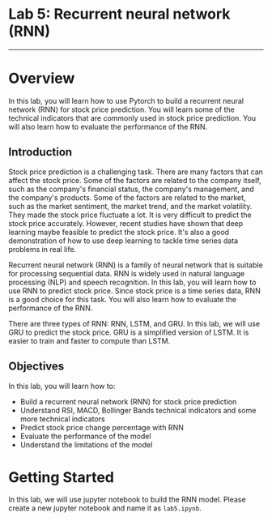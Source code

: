 # Lab 5: Recurrent neural network (RNN)

---

# Overview

In this lab, you will learn how to use Pytorch to build a recurrent neural network (RNN) for stock price prediction. You will learn some of the technical indicators that are commonly used in stock price prediction. You will also learn how to evaluate the performance of the RNN.

## Introduction

Stock price prediction is a challenging task. There are many factors that can affect the stock price. Some of the factors are related to the company itself, such as the company's financial status, the company's management, and the company's products. Some of the factors are related to the market, such as the market sentiment, the market trend, and the market volatility. They made the stock price fluctuate a lot. It is very difficult to predict the stock price accurately. However, recent studies have shown that deep learning maybe feasible to predict the stock price. It's also a good demonstration of how to use deep learning to tackle time series data problems in real life.

Recurrent neural network (RNN) is a family of neural network that is suitable for processing sequential data. RNN is widely used in natural language processing (NLP) and speech recognition. In this lab, you will learn how to use RNN to predict stock price. Since stock price is a time series data, RNN is a good choice for this task.  You will also learn how to evaluate the performance of the RNN.

There are three types of RNN: RNN, LSTM, and GRU. In this lab, we will use GRU to predict the stock price. GRU is a simplified version of LSTM. It is easier to train and faster to compute than LSTM.

## Objectives

In this lab, you will learn how to:

- Build a recurrent neural network (RNN) for stock price prediction
- Understand RSI, MACD, Bollinger Bands technical indicators and some more technical indicators
- Predict stock price change percentage with RNN
- Evaluate the performance of the model
- Understand the limitations of the model

# Getting Started


In this lab, we will use jupyter notebook to build the RNN model. Please create a new jupyter notebook and name it as `lab5.ipynb`.

